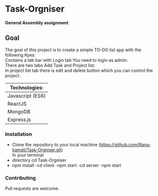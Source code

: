 # Task-Orgniser
#### General Assembly assignment 
## Goal
The goal of this project is to create a simple TO-DO list app with the following Kyes:<br />
Contains a tab bar with Login tab You need to login as admin.<br />
There are two tabs Add Task and Project list:<br />
In project list tab there is edit and delete button which you can control the project.<br />

|Technologies:|
| ----- |
|Javascript (ES6)|
|ReactJS|
|MongoDB|
|Express.js|



### Installation
- Clone the repository to your local machine
 (https://github.com/Rana-kamali/Task-Orgniser.git)<br /> In your terminal
- directory cd Task-Orgniser
- npm install
-cd client
-npm start 
-cd server
-npm start
### Contributing
Pull requests are welcome.
